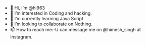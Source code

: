 - 👋 Hi, I’m @hi963
- 👀 I’m interested in Coding and hacking.
- 🌱 I’m currently learning Java Script
- 💞️ I’m looking to collaborate on Nothing.
- 📫 How to reach me:-U can message me on @himesh_singh at Instagram.

<!---
hi963/hi963 is a ✨ special ✨ repository because its `README.md` (this file) appears on your GitHub profile.
You can click the Preview link to take a look at your changes.
--->
